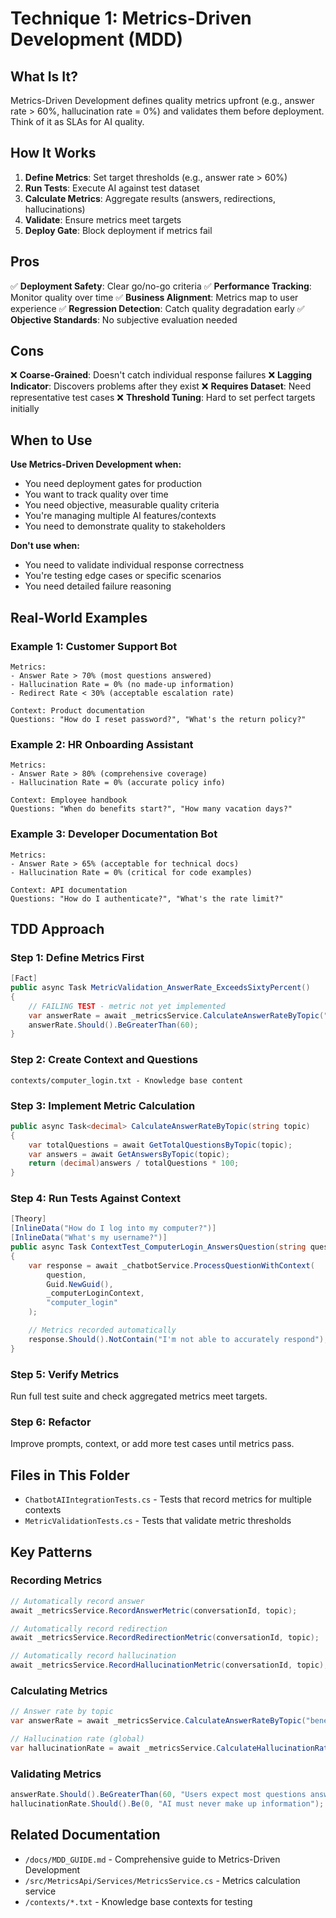# Technique 1: Metrics-Driven Development (MDD)

## What Is It?

Metrics-Driven Development defines quality metrics upfront (e.g., answer rate > 60%, hallucination rate = 0%) and validates them before deployment. Think of it as SLAs for AI quality.

## How It Works

1. **Define Metrics**: Set target thresholds (e.g., answer rate > 60%)
2. **Run Tests**: Execute AI against test dataset
3. **Calculate Metrics**: Aggregate results (answers, redirections, hallucinations)
4. **Validate**: Ensure metrics meet targets
5. **Deploy Gate**: Block deployment if metrics fail

## Pros

✅ **Deployment Safety**: Clear go/no-go criteria
✅ **Performance Tracking**: Monitor quality over time
✅ **Business Alignment**: Metrics map to user experience
✅ **Regression Detection**: Catch quality degradation early
✅ **Objective Standards**: No subjective evaluation needed

## Cons

❌ **Coarse-Grained**: Doesn't catch individual response failures
❌ **Lagging Indicator**: Discovers problems after they exist
❌ **Requires Dataset**: Need representative test cases
❌ **Threshold Tuning**: Hard to set perfect targets initially

## When to Use

**Use Metrics-Driven Development when:**
- You need deployment gates for production
- You want to track quality over time
- You need objective, measurable quality criteria
- You're managing multiple AI features/contexts
- You need to demonstrate quality to stakeholders

**Don't use when:**
- You need to validate individual response correctness
- You're testing edge cases or specific scenarios
- You need detailed failure reasoning

## Real-World Examples

### Example 1: Customer Support Bot
```
Metrics:
- Answer Rate > 70% (most questions answered)
- Hallucination Rate = 0% (no made-up information)
- Redirect Rate < 30% (acceptable escalation rate)

Context: Product documentation
Questions: "How do I reset password?", "What's the return policy?"
```

### Example 2: HR Onboarding Assistant
```
Metrics:
- Answer Rate > 80% (comprehensive coverage)
- Hallucination Rate = 0% (accurate policy info)

Context: Employee handbook
Questions: "When do benefits start?", "How many vacation days?"
```

### Example 3: Developer Documentation Bot
```
Metrics:
- Answer Rate > 65% (acceptable for technical docs)
- Hallucination Rate = 0% (critical for code examples)

Context: API documentation
Questions: "How do I authenticate?", "What's the rate limit?"
```

## TDD Approach

### Step 1: Define Metrics First
```csharp
[Fact]
public async Task MetricValidation_AnswerRate_ExceedsSixtyPercent()
{
    // FAILING TEST - metric not yet implemented
    var answerRate = await _metricsService.CalculateAnswerRateByTopic("computer_login");
    answerRate.Should().BeGreaterThan(60);
}
```

### Step 2: Create Context and Questions
```
contexts/computer_login.txt - Knowledge base content
```

### Step 3: Implement Metric Calculation
```csharp
public async Task<decimal> CalculateAnswerRateByTopic(string topic)
{
    var totalQuestions = await GetTotalQuestionsByTopic(topic);
    var answers = await GetAnswersByTopic(topic);
    return (decimal)answers / totalQuestions * 100;
}
```

### Step 4: Run Tests Against Context
```csharp
[Theory]
[InlineData("How do I log into my computer?")]
[InlineData("What's my username?")]
public async Task ContextTest_ComputerLogin_AnswersQuestion(string question)
{
    var response = await _chatbotService.ProcessQuestionWithContext(
        question,
        Guid.NewGuid(),
        _computerLoginContext,
        "computer_login"
    );

    // Metrics recorded automatically
    response.Should().NotContain("I'm not able to accurately respond");
}
```

### Step 5: Verify Metrics
Run full test suite and check aggregated metrics meet targets.

### Step 6: Refactor
Improve prompts, context, or add more test cases until metrics pass.

## Files in This Folder

- `ChatbotAIIntegrationTests.cs` - Tests that record metrics for multiple contexts
- `MetricValidationTests.cs` - Tests that validate metric thresholds

## Key Patterns

### Recording Metrics
```csharp
// Automatically record answer
await _metricsService.RecordAnswerMetric(conversationId, topic);

// Automatically record redirection
await _metricsService.RecordRedirectionMetric(conversationId, topic);

// Automatically record hallucination
await _metricsService.RecordHallucinationMetric(conversationId, topic);
```

### Calculating Metrics
```csharp
// Answer rate by topic
var answerRate = await _metricsService.CalculateAnswerRateByTopic("benefits");

// Hallucination rate (global)
var hallucinationRate = await _metricsService.CalculateHallucinationRate();
```

### Validating Metrics
```csharp
answerRate.Should().BeGreaterThan(60, "Users expect most questions answered");
hallucinationRate.Should().Be(0, "AI must never make up information");
```

## Related Documentation

- `/docs/MDD_GUIDE.md` - Comprehensive guide to Metrics-Driven Development
- `/src/MetricsApi/Services/MetricsService.cs` - Metrics calculation service
- `/contexts/*.txt` - Knowledge base contexts for testing
